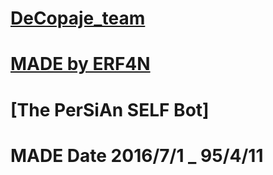 # [DeCopaje_team](https://telegram.me/DeCopaje_team)

# [MADE by ERF4N](https://telegram.me/decopaje)

# [The PerSiAn SELF Bot]




# MADE Date 2016/7/1 _ 95/4/11

